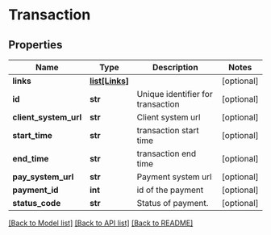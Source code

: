 # Transaction

## Properties
Name | Type | Description | Notes
------------ | ------------- | ------------- | -------------
**links** | [**list[Links]**](Links.md) |  | [optional] 
**id** | **str** | Unique identifier for transaction | [optional] 
**client_system_url** | **str** | Client system url | [optional] 
**start_time** | **str** | transaction start time | [optional] 
**end_time** | **str** | transaction end time | [optional] 
**pay_system_url** | **str** | Payment system url | [optional] 
**payment_id** | **int** | id of the payment | [optional] 
**status_code** | **str** | Status of payment. | [optional] 

[[Back to Model list]](../README.md#documentation-for-models) [[Back to API list]](../README.md#documentation-for-api-endpoints) [[Back to README]](../README.md)


